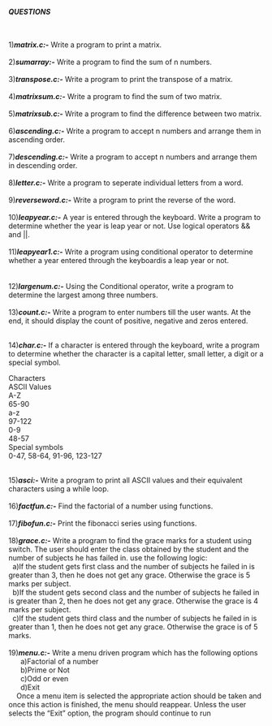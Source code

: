 ***QUESTIONS***<br />
<br />
<br />


1)***matrix.c:-***
             Write a program to print a matrix.<br />
             <br />
2)***sumarray:-***
             Write a program to find the sum of n numbers.<br />
       <br />
3)***transpose.c:-***
             Write a program to print the transpose of a matrix.<br />
             <br />
4)***matrixsum.c:-***
              Write a program to find the sum of two matrix.<br />
              <br />
5)***matrixsub.c:-***
               Write a program to find the difference between two matrix.<br />
               <br />
6)***ascending.c:-***
               Write a program to accept n numbers and arrange them in ascending order.<br />
               <br />
7)***descending.c:-***
                Write a program to accept n numbers and arrange them in descending order.<br />
                <br />
8)***letter.c:-***
                Write a program to seperate individual letters from a word.<br />
                <br />
9)***reverseword.c:-***
               Write a program to print the reverse of the word.<br />
               <br />
10)***leapyear.c:-***
               A year is entered through the keyboard. Write a program to determine whether the year is leap year or not. Use logical operators && and ||.<br />
               <br />
11)***leapyear1.c:-***
                  Write a program using conditional operator to determine whether a year entered through the keyboardis a leap year or not.<br />
                  <br />               
12)***largenum.c:-***
               Using the Conditional operator, write a program to determine the largest among three numbers.<br />
               <br />
13)***count.c:-***
                 Write a program to enter numbers till the user wants. At the end, it should display the count of positive, negative and zeros entered.<br />
                 <br />

14)***char.c:-***
                 If a character is entered through the keyboard, write a program to determine whether the character is a capital letter, small letter, a digit or a 	special symbol.<br />
	
Characters<br />
ASCII Values<br />
A-Z<br />
65-90<br />
a-z<br />
97-122<br />
0-9<br />
48-57<br />
Special symbols<br />
0-47, 58-64, 91-96, 123-127<br />
           <br />

15)***asci:-***
          Write a program to print all ASCII values and their equivalent characters using a while loop.<br />
	  <br />
16)***factfun.c:-***
          Find the factorial of a number using functions.<br />
	  <br />
17)***fibofun.c:-***
          Print the fibonacci series using functions.<br />
	  <br />
18)***grace.c:-***
          Write a program to find the grace marks for a student using switch. The user should enter the class obtained by the student and the number of subjects he has failed in. use the following logic:<br />
&nbsp; a)If the student gets first class and the number of subjects he failed in is greater than 3, then he does not get any grace. Otherwise the grace is 5 marks per subject.<br />
&nbsp; b)If the student gets second class and the number of subjects he failed in is greater than 2, then he does not get any grace. Otherwise the grace is 4 marks per subject.<br />
&nbsp; c)If the student gets third class and the number of subjects he failed in is greater than 1, then he does not get any grace. Otherwise the grace is of 5 marks.<br/>
<br/>
19)***menu.c:-***
           Write a menu driven program which has the following options<br />
&nbsp; &nbsp; &nbsp; a)Factorial of a number<br />
&nbsp; &nbsp; &nbsp; b)Prime or Not<br />
&nbsp; &nbsp; &nbsp; c)Odd or even<br />
&nbsp; &nbsp; &nbsp; d)Exit<br />
	&nbsp; &nbsp; Once a menu item is selected the appropriate action should be taken and once this action is finished, the menu should reappear. Unless the user selects the “Exit” option, the program should continue to run<br />
<br />

                 
